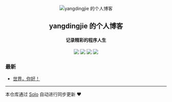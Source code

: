 <p align="center"><img alt="yangdingjie 的个人博客" src="https://static.b3log.org/images/brand/solo-32.png"></p><h2 align="center">
yangdingjie 的个人博客
</h2>

<h4 align="center">记录精彩的程序人生</h4>
<p align="center"><a title="yangdingjie 的个人博客" target="_blank" href="https://github.com/yangdingjie/solo-blog"><img src="https://img.shields.io/github/last-commit/yangdingjie/solo-blog.svg?style=flat-square&color=FF9900"></a>
<a title="GitHub repo size in bytes" target="_blank" href="https://github.com/yangdingjie/solo-blog"><img src="https://img.shields.io/github/repo-size/yangdingjie/solo-blog.svg?style=flat-square"></a>
<a title="Solo Version" target="_blank" href="https://github.com/b3log/solo/releases"><img src="https://img.shields.io/badge/solo-3.6.6-f1e05a.svg?style=flat-square&color=blueviolet"></a>
<a title="Hits" target="_blank" href="https://github.com/b3log/hits"><img src="https://hits.b3log.org/yangdingjie/solo-blog.svg"></a></p>

### 最新

* [世界，你好！](https://www.yangdj.cn/hello-solo)



---

本仓库通过 [Solo](https://github.com/b3log/solo) 自动进行同步更新 ❤️ 